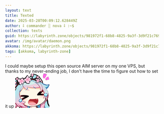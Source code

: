 ```yaml
---
layout: text
title: Texted
date: 2025-03-28T00:09:12.628449Z
author: ⸸ commander ░ nova ⸸ :~$
collection: texts
guid: https://labyrinth.zone/objects/981972f1-68b8-4825-9a3f-3d9f21c76921
avatar: /img/avatar/daemon.png
akkoma: https://labyrinth.zone/objects/981972f1-68b8-4825-9a3f-3d9f21c76921
tags: [akkoma, labyrinth-zone]
---
```


<p>I could maybe setup this open source AIM server on my one VPS, but thanks to my never-ending job, I don't have the time to figure out how to set it up <img src="/assets/text_media/emojis/silvervale_lols.gif" alt=":silvervale_lols:" class="emoji" /></p>